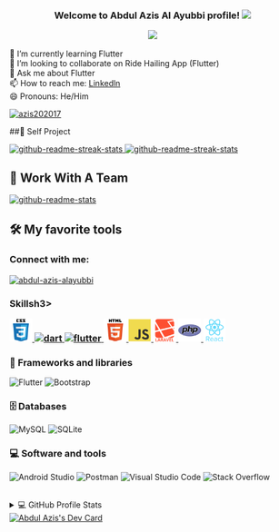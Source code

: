 <h3 align="center">
  Welcome to Abdul Azis Al Ayubbi profile!
  <img src="https://media.giphy.com/media/hvRJCLFzcasrR4ia7z/giphy.gif" width="28">
</h3>

<p align="center">
  <a href="https://github.com/DenverCoder1/readme-typing-svg"><img src="https://readme-typing-svg.herokuapp.com/?lines=App%20developer;2%2B%20years%20of%20coding%20experience;Always%20learning%20new%20things&font=Fira%20Code&center=true&width=440&height=45&color=B74093Center=true&size=22"></a>
</p>

<!--  🔭 I’m currently working on ... -->
 🌱 I’m currently learning Flutter <br>
  👯 I’m looking to collaborate on Ride Hailing App (Flutter) <br>
  💬 Ask me about Flutter<br>
  📫 How to reach me: <a href="https://www.linkedin.com/in/abdul-azis-alayubbi/ 
">Linkedln</a><br>
  😄 Pronouns: He/Him <br>
 <p align="left"> <a href="https://github.com/ryo-ma/github-profile-trophy"><img src="https://github-profile-trophy.vercel.app/?username=azis202017" alt="azis202017" /></a> </p>


##📘 Self Project

<p align="left">
 
  
  <a href="https://github.com/Azis202017/exchange-schoolarship">
     <img width="282" src="https://denvercoder1-github-readme-stats.vercel.app/api/pin/?username=Azis202017&repo=exchange-schoolarship&theme=react&bg_color=1F222E&title_color=F85D7F&icon_color=F8D866&hide_border=true&show_icons=false" alt="github-readme-streak-stats">
    
  </a> 
    <a href="https://github.com/Azis202017/good-sleep-app">
     <img width="282" src="https://denvercoder1-github-readme-stats.vercel.app/api/pin/?username=Azis202017&repo=good-sleep-app&theme=react&bg_color=1F222E&title_color=F85D7F&icon_color=F8D866&hide_border=true&show_icons=false" alt="github-readme-streak-stats">
    
  </a> 

 
  <br/>
</p>

## 📕 Work With A Team

<p align="left">
  <a href="https://github.com/SwingsNFI/Project_Absen_Telkom-2"><img width="282" src="https://denvercoder1-github-readme-stats.vercel.app/api/pin/?username=SwingsNFI&repo=Project_Absen_Telkom-2&theme=react&bg_color=1F222E&title_color=F85D7F&icon_color=F8D866&hide_border=true&show_icons=false" alt="github-readme-stats"></a>
  
</p>

## 🛠️ My favorite tools

<h3 align="left">Connect with me:</h3>
<p align="left">
<a href="https://linkedin.com/in/abdul-azis-alayubbi" target="blank"><img align="center" src="https://raw.githubusercontent.com/rahuldkjain/github-profile-readme-generator/master/src/images/icons/Social/linked-in-alt.svg" alt="abdul-azis-alayubbi" height="30" width="40" /></a>
</p>

<h3 align="left">Skillsh3>
<p align="left"> <a href="https://www.w3schools.com/css/" target="_blank" rel="noreferrer"> <img src="https://raw.githubusercontent.com/devicons/devicon/master/icons/css3/css3-original-wordmark.svg" alt="css3" width="40" height="40"/> </a> <a href="https://dart.dev" target="_blank" rel="noreferrer"> <img src="https://www.vectorlogo.zone/logos/dartlang/dartlang-icon.svg" alt="dart" width="40" height="40"/> </a> <a href="https://flutter.dev" target="_blank" rel="noreferrer"> <img src="https://www.vectorlogo.zone/logos/flutterio/flutterio-icon.svg" alt="flutter" width="40" height="40"/> </a> <a href="https://www.w3.org/html/" target="_blank" rel="noreferrer"> <img src="https://raw.githubusercontent.com/devicons/devicon/master/icons/html5/html5-original-wordmark.svg" alt="html5" width="40" height="40"/> </a> <a href="https://developer.mozilla.org/en-US/docs/Web/JavaScript" target="_blank" rel="noreferrer"> <img src="https://raw.githubusercontent.com/devicons/devicon/master/icons/javascript/javascript-original.svg" alt="javascript" width="40" height="40"/> </a> <a href="https://laravel.com/" target="_blank" rel="noreferrer"> <img src="https://raw.githubusercontent.com/devicons/devicon/master/icons/laravel/laravel-plain-wordmark.svg" alt="laravel" width="40" height="40"/> </a> <a href="https://www.php.net" target="_blank" rel="noreferrer"> <img src="https://raw.githubusercontent.com/devicons/devicon/master/icons/php/php-original.svg" alt="php" width="40" height="40"/> </a> <a href="https://reactjs.org/" target="_blank" rel="noreferrer"> <img src="https://raw.githubusercontent.com/devicons/devicon/master/icons/react/react-original-wordmark.svg" alt="react" width="40" height="40"/> </a> </p>

### 🧰 Frameworks and libraries
<p>
  <img alt="Flutter" src="https://img.shields.io/badge/Flutter-02569B.svg?logo=flutter&logoColor=white">
  <img alt="Bootstrap" src="https://img.shields.io/badge/Bootstrap-7952B3.svg?logo=bootstrap&logoColor=white">
  
</p>

### 🗄️ Databases 
<p>
  <img alt="MySQL" src="https://img.shields.io/badge/MySQL-00f.svg?logo=mysql&logoColor=white">
  <img alt="SQLite" src ="https://img.shields.io/badge/SQLite-07405e.svg?logo=sqlite&logoColor=white">
</p>

### 💻 Software and tools
<p>
<img alt="Android Studio" src="https://img.shields.io/badge/Android%20Studio-008678.svg?logo=android-studio&logoColor=white">
<img alt="Postman" src="https://img.shields.io/badge/Postman-FF6C37?logo=postman&logoColor=white">
<img alt="Visual Studio Code" src="https://img.shields.io/badge/Visual%20Studio%20Code-0078d7.svg?logo=visual-studio-code&logoColor=white">
<img alt="Stack Overflow" src="https://img.shields.io/badge/-Stack%20Overflow-FE7A16?logo=stack-overflow&logoColor=white">
  
</p>
<br>


<details> 
  <summary>💻 GitHub Profile Stats</summary>
  <br/>
   
![Azis202017's Streak](https://github-readme-streak-stats.herokuapp.com/?user=Azis202017&theme=dracula&hide_border=true)
   <img alt="Abdul Azis Al Ayubbi github. Status" src="https://github-readme-stats.vercel.app/api/top-langs/?username=Azis202017&langs_count=8&layout=compact&theme=react&hide_border=true&bg_color=1F222E&title_color=F85D7F&icon_color=F8D866&hide=Jupyter%20Notebook" height="192px"/>
  
 
  
</details>
<a href="https://app.daily.dev/Azis202017"><img src="https://api.daily.dev/devcards/919fd88ea2224d6f9459ae9898b96f89.png?r=0wy" width="400" alt="Abdul Azis's Dev Card"/></a>
